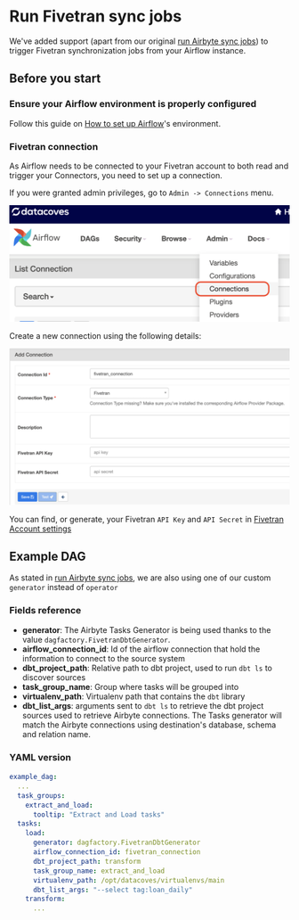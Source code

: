 # Run Fivetran sync jobs

We've added support (apart from our original [run Airbyte sync jobs](/how-tos/airflow/run-airbyte-sync-jobs)) to trigger Fivetran synchronization jobs from your Airflow instance.

## Before you start

### Ensure your Airflow environment is properly configured

Follow this guide on [How to set up Airflow](/how-tos/airflow/initial-setup)'s environment.

### Fivetran connection

As Airflow needs to be connected to your Fivetran account to both read and trigger your Connectors, you need to set up a connection.

If you were granted admin privileges, go to `Admin -> Connections` menu.

![Admin Connections](./assets/admin-connections.png)

Create a new connection using the following details:

![Admin Connections](./assets/fivetran-connection-details.png)

You can find, or generate, your Fivetran `API Key` and `API Secret` in [Fivetran Account settings](https://fivetran.com/account/settings)


## Example DAG

As stated in [run Airbyte sync jobs](/how-tos/airflow/run-airbyte-sync-jobs), we are also using one of our custom `generator` instead of `operator`

### Fields reference

- **generator**: The Airbyte Tasks Generator is being used thanks to the value `dagfactory.FivetranDbtGenerator`.
- **airflow_connection_id**: Id of the airflow connection that hold the information to connect to the source system
- **dbt_project_path**: Relative path to dbt project, used to run `dbt ls` to discover sources
- **task_group_name**: Group where tasks will be grouped into
- **virtualenv_path**: Virtualenv path that contains the `dbt` library
- **dbt_list_args**: arguments sent to `dbt ls` to retrieve the dbt project sources used to retrieve Airbyte connections. The Tasks generator will match the Airbyte connections using destination's database, schema and relation name.

### YAML version

```yaml
example_dag:
  ...
  task_groups:
    extract_and_load:
      tooltip: "Extract and Load tasks"
  tasks:
    load:
      generator: dagfactory.FivetranDbtGenerator
      airflow_connection_id: fivetran_connection
      dbt_project_path: transform
      task_group_name: extract_and_load
      virtualenv_path: /opt/datacoves/virtualenvs/main
      dbt_list_args: "--select tag:loan_daily"
    transform:
      ...
```
